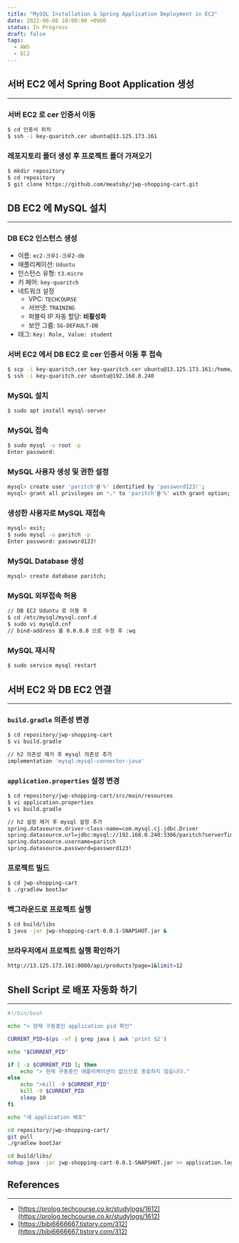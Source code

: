 ```yaml
---
title: "MySQL Installation & Spring Application Deployment in EC2"
date: 2022-06-08 18:00:00 +0900
status: In Progress
draft: false
tags:
  - AWS
  - EC2
---
```


## 서버 EC2 에서 Spring Boot Application 생성

---

### 서버 EC2 로 cer 인증서 이동

```bash
$ cd 인증서 위치
$ ssh -i key-quaritch.cer ubuntu@13.125.173.161
```

### 레포지토리 폴더 생성 후 프로젝트 폴더 가져오기

```bash
$ mkdir repository
$ cd repository
$ git clone https://github.com/meatsby/jwp-shopping-cart.git
```

## DB EC2 에 MySQL 설치

---

### DB EC2 인스턴스 생성

- 이름: `ec2-크루1-크루2-db`
- 애플리케이션: `Uduntu`
- 인스턴스 유형: `t3.micro`
- 키 페어: `key-quaritch`
- 네트워크 설정
    - VPC: `TECHCOURSE`
    - 서브넷: `TRAINING`
    - 퍼블릭 IP 자동 할당: **비활성화**
    - 보안 그룹: `SG-DEFAULT-DB`
- 태그: `Key: Role, Value: student`

### 서버 EC2 에서 DB EC2 로 cer 인증서 이동 후 접속

```bash
$ scp -i key-quaritch.cer key-quaritch.cer ubuntu@13.125.173.161:/home/ubuntu
$ ssh -i key-quaritch.cer ubuntu@192.168.0.240
```

### MySQL 설치

```bash
$ sudo apt install mysql-server
```

### MySQL 접속

```bash
$ sudo mysql -u root -p
Enter password:
```

### MySQL 사용자 생성 및 권한 설정

```bash
mysql> create user 'paritch'@'%' identified by 'password123!';
mysql> grant all privileges on *.* to 'paritch'@'%' with grant option;
```

### 생성한 사용자로 MySQL 재접속

```bash
mysql> exit;
$ sudo mysql -u paritch -p
Enter password: password123!
```

### MySQL Database 생성

```bash
mysql> create database paritch;
```

### MySQL 외부접속 허용

```bash
// DB EC2 Uduntu 로 이동 후
$ cd /etc/mysql/mysql.conf.d
$ sudo vi mysqld.cnf
// bind-address 를 0.0.0.0 으로 수정 후 :wq
```

### MySQL 재시작

```bash
$ sudo service mysql restart
```

## 서버 EC2 와 DB EC2 연결

---

### `build.gradle` 의존성 변경

```bash
$ cd repository/jwp-shopping-cart
$ vi build.gradle

// h2 의존성 제거 후 mysql 의존성 추가
implementation 'mysql:mysql-connector-java'
```

### `application.properties` 설정 변경

```bash
$ cd repository/jwp-shopping-cart/src/main/resources
$ vi application.properties
$ vi build.gradle

// h2 설정 제거 후 mysql 설정 추가
spring.datasource.driver-class-name=com.mysql.cj.jdbc.Driver
spring.datasource.url=jdbc:mysql://192.168.0.240:3306/paritch?serverTimezone=UTC&characterEncoding=UTF-8
spring.datasource.username=paritch
spring.datasource.password=password123!
```

### 프로젝트 빌드

```bash
$ cd jwp-shopping-cart
$ ./gradlew bootJar
```

### 백그라운드로 프로젝트 실행

```bash
$ cd build/libs
$ java -jar jwp-shopping-cart-0.0.1-SNAPSHOT.jar &
```

### 브라우저에서 프로젝트 실행 확인하기

```bash
http://13.125.173.161:8080/api/products?page=1&limit=12
```

## Shell Script 로 배포 자동화 하기

---

```bash
#!/bin/bash

echo "> 현재 구동중인 application pid 확인"

CURRENT_PID=$(ps -ef | grep java | awk 'print $2')

echo "$CURRENT_PID"

if [ -z $CURRENT_PID ]; then
    echo "> 현재 구동중인 애플리케이션이 없으므로 종료하지 않습니다."
else
    echo ">kill -9 $CURRENT_PID"
    kill -9 $CURRENT_PID
    sleep 10
fi

echo "새 application 배포"

cd repository/jwp-shopping-cart/
git pull
./gradlew bootJar

cd build/libs/
nohup java -jar jwp-shopping-cart-0.0.1-SNAPSHOT.jar >> application.log 2> /dev/null &
```

## References

---

- [https://prolog.techcourse.co.kr/studylogs/1612](https://prolog.techcourse.co.kr/studylogs/1612)
- [https://bibi6666667.tistory.com/312](https://bibi6666667.tistory.com/312)
